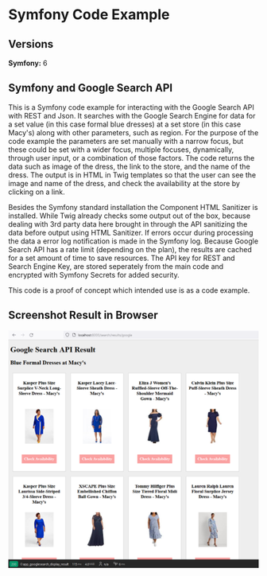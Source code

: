 # Symfony Code Example

## Versions

**Symfony:** 6

## Symfony and Google Search API

This is a Symfony code example for interacting with the Google Search API with REST and Json. 
It searches with the Google Search Engine for data for a set value (in this case formal blue dresses) at a set store (in this case Macy's) along with other parameters, such as region. For the purpose of the code example the parameters are set manually with a narrow focus, but these could be set with a wider focus, multiple focuses, dynamically,  through user input, or a combination of those factors. The code returns the data such as image of the dress, the link to the store, and the name of the dress. The output is in  HTML in Twig templates so that the user can see the image and name of the dress, and check the availability at the store by clicking on a link. 

Besides the Symfony standard installation the Component HTML Sanitizer is installed. While Twig already checks some output out of the box, because dealing with 3rd party data here brought in through the API sanitizing the data before output using HTML Sanitizer. If errors occur during processing the data a error log notification is made in the Symfony log. Because Google Search API has a rate limit (depending on the plan), the results are cached for a set amount of time to save resources. The API key for REST and Search Engine Key, are stored seperately from the main code and encrypted with Symfony Secrets for added security.


This code is a proof of concept which intended use is as a code example. 

## Screenshot Result in Browser

![alt text](screenshot_code_example_symfony.png)
